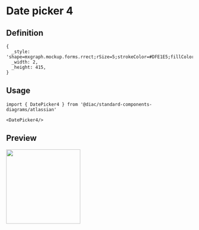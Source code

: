 # Date picker 4

## Definition

```
{
  _style: 'shape=mxgraph.mockup.forms.rrect;rSize=5;strokeColor=#DFE1E5;fillColor=#ffffff;shadow=1',
  _width: 2,
  _height: 415,
}
```

## Usage

```
import { DatePicker4 } from '@diac/standard-components-diagrams/atlassian'

<DatePicker4/>
```

## Preview

<img src="./date-picker-4.png" width="200"/>
